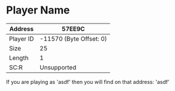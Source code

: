 
#  Player Name
Address   | 57EE9C
----------|-------------
Player ID | -11570 (Byte Offset: 0)
Size 	  | 25
Length 	  | 1
SC:R      | Unsupported

If you are playing as 'asdf' then you will find on that address: 'asdf'

